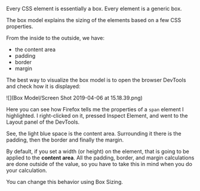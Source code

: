 Every CSS element is essentially a box. Every element is a generic box.

The box model explains the sizing of the elements based on a few CSS properties.

From the inside to the outside, we have:

- the content area
- padding
- border
- margin

The best way to visualize the box model is to open the browser DevTools and check how it is displayed:

![](Box Model/Screen Shot 2019-04-06 at 15.18.39.png)

Here you can see how Firefox tells me the properties of a  `span` element I highlighted. I right-clicked on it, pressed Inspect Element, and went to the Layout panel of the DevTools.

See, the light blue space is the content area. Surrounding it there is the padding, then the border and finally the margin.

By default, if you set a width (or height) on the element, that is going to be applied to the **content area**. All the padding, border, and margin calculations are done outside of the value, so you have to take this in mind when you do your calculation.

You can change this behavior using Box Sizing.